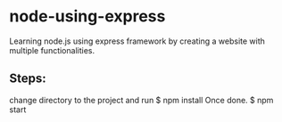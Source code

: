 # node-using-express
Learning node.js using express framework by creating a website with multiple functionalities.

## Steps:
change directory to the project and run
$ npm install 
Once done.
$ npm start
